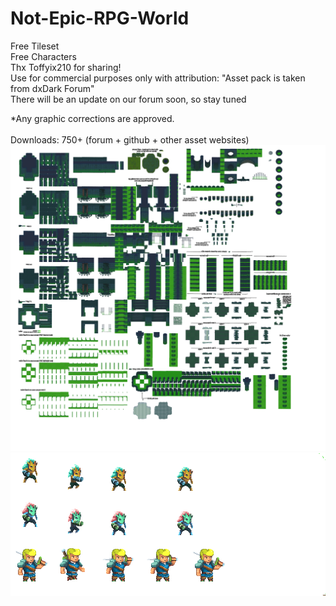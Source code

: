 # Not-Epic-RPG-World
Free Tileset<br>
Free Characters<br>
Thx Toffyix210 for sharing!<br>
Use for commercial purposes only with attribution: "Asset pack is taken from dxDark Forum"<br>
There will be an update on our forum soon, so stay tuned<br>

*Any graphic corrections are approved.<br>
<br>
Downloads: 750+ (forum + github + other asset websites)<br>
<img src = "1_nulled.png">
<img src = "nulled_chars.gif">


